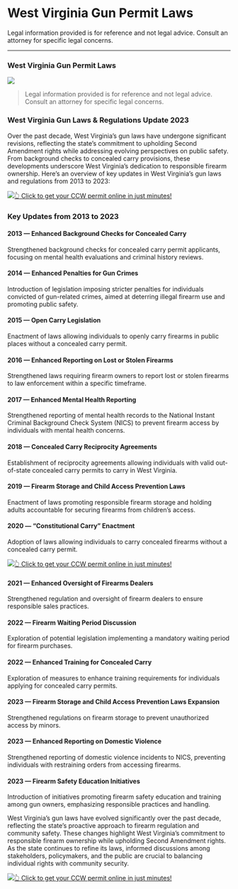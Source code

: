 # West Virginia Gun Permit Laws

Legal information provided is for reference and not legal advice. Consult an attorney for specific legal concerns. 

* * *

### West Virginia Gun Permit Laws

![](https://cdn-images-1.medium.com/max/800/1*3n4BKtRm2zEBR38BqwiGWA.png)

> Legal information provided is for reference and not legal advice. Consult an attorney for specific legal concerns.

### West Virginia Gun Laws & Regulations Update 2023

Over the past decade, West Virginia’s gun laws have undergone significant revisions, reflecting the state’s commitment to upholding Second Amendment rights while addressing evolving perspectives on public safety. From background checks to concealed carry provisions, these developments underscore West Virginia’s dedication to responsible firearm ownership. Here’s an overview of key updates in West Virginia’s gun laws and regulations from 2013 to 2023:

[![](https://cdn-images-1.medium.com/max/1200/1*aCmvRhaa5Xjz4zDZxHzAjg.png)](https://sndn.to/ccw)[👆 Click to get your CCW permit online in just minutes!](https://sndn.to/ccw)

### Key Updates from 2013 to 2023

#### 2013 — Enhanced Background Checks for Concealed Carry

Strengthened background checks for concealed carry permit applicants, focusing on mental health evaluations and criminal history reviews.

#### 2014 — Enhanced Penalties for Gun Crimes

Introduction of legislation imposing stricter penalties for individuals convicted of gun-related crimes, aimed at deterring illegal firearm use and promoting public safety.

#### 2015 — Open Carry Legislation

Enactment of laws allowing individuals to openly carry firearms in public places without a concealed carry permit.

#### 2016 — Enhanced Reporting on Lost or Stolen Firearms

Strengthened laws requiring firearm owners to report lost or stolen firearms to law enforcement within a specific timeframe.

#### 2017 — Enhanced Mental Health Reporting

Strengthened reporting of mental health records to the National Instant Criminal Background Check System (NICS) to prevent firearm access by individuals with mental health concerns.

#### 2018 — Concealed Carry Reciprocity Agreements

Establishment of reciprocity agreements allowing individuals with valid out-of-state concealed carry permits to carry in West Virginia.

#### 2019 — Firearm Storage and Child Access Prevention Laws

Enactment of laws promoting responsible firearm storage and holding adults accountable for securing firearms from children’s access.

#### 2020 — “Constitutional Carry” Enactment

Adoption of laws allowing individuals to carry concealed firearms without a concealed carry permit.

[![](https://cdn-images-1.medium.com/max/1200/1*TMCVgNoKp2NAtvLSAMkaJg.png)](https://sndn.to/ccw)[👆 Click to get your CCW permit online in just minutes!](https://sndn.to/ccw)

#### 2021 — Enhanced Oversight of Firearms Dealers

Strengthened regulation and oversight of firearm dealers to ensure responsible sales practices.

#### 2022 — Firearm Waiting Period Discussion

Exploration of potential legislation implementing a mandatory waiting period for firearm purchases.

#### 2022 — Enhanced Training for Concealed Carry

Exploration of measures to enhance training requirements for individuals applying for concealed carry permits.

#### 2023 — Firearm Storage and Child Access Prevention Laws Expansion

Strengthened regulations on firearm storage to prevent unauthorized access by minors.

#### 2023 — Enhanced Reporting on Domestic Violence

Strengthened reporting of domestic violence incidents to NICS, preventing individuals with restraining orders from accessing firearms.

#### 2023 — Firearm Safety Education Initiatives

Introduction of initiatives promoting firearm safety education and training among gun owners, emphasizing responsible practices and handling.

West Virginia’s gun laws have evolved significantly over the past decade, reflecting the state’s proactive approach to firearm regulation and community safety. These changes highlight West Virginia’s commitment to responsible firearm ownership while upholding Second Amendment rights. As the state continues to refine its laws, informed discussions among stakeholders, policymakers, and the public are crucial to balancing individual rights with community security.

[![](https://cdn-images-1.medium.com/max/1200/1*UmVcdbz7GlGdNVJMx2tkag.png)](https://sndn.to/ccw)[👆 Click to get your CCW permit online in just minutes!](https://sndn.to/ccw)

